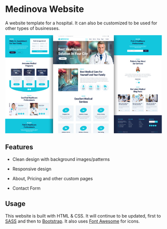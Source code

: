 # Medinova Website

A website template for a hospital. It can also be customized to be used for other types of businesses.

![Website design](./img/website%20design.jpg 'website design')

## Features

- Clean design with background images/patterns

- Responsive design

- About, Pricing and other custom pages

- Contact Form

## Usage

This website is built with HTML & CSS. It will continue to be updated, first to [SASS](https://sass-lang.com) and then to [Bootstrap](https://getbootstrap.com). It also uses [Font Awesome](https://fontawesome.com) for icons.
